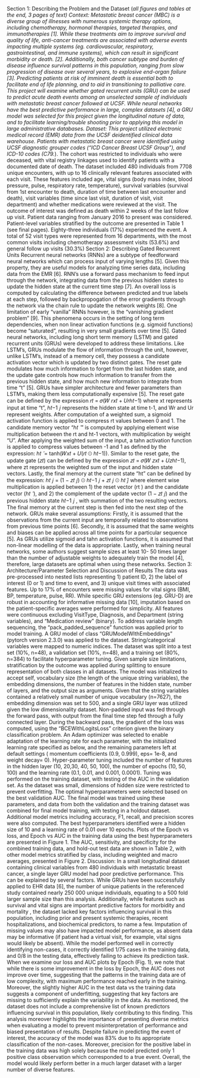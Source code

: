 Section 1: Describing the Problem and the Dataset (*all figures and tables at the end, 3 pages of text)
Context: Metastatic breast cancer (MBC) is a diverse group of illnesses with numerous systemic therapy
options, including chemotherapy, hormonal therapies, targeted therapies, and immunotherapies [1]. While these
treatments aim to improve survival and quality of life, anti-cancer treatments are associated with adverse events
impacting multiple systems (eg. cardiovascular, respiratory, gastrointestinal, and immune systems), which can
result in significant morbidity or death. [2]. Additionally, both cancer subtype and burden of disease influence
survival patterns in this population, ranging from slow progression of disease over several years, to explosive
end-organ failure [3]. Predicting patients at risk of imminent death is essential both to facilitate end of life
planning, and to aid in transitioning to palliative care. This project will examine whether gated recurrent units
(GRU) can be used to predict acute death events among an unselected sample of individuals with metastatic
breast cancer followed at UCSF. While neural networks have the best predictive performance in large, complex
datasets [4], a GRU model was selected for this project given the longitudinal nature of data, and to facilitate
learning/trouble shooting prior to applying this model in large administrative databases.
Dataset: This project utilized electronic medical record (EMR) data from the UCSF deidentified clinical data
warehouse. Patients with metastatic breast cancer were identified using UCSF diagnostic grouper codes (“ICD
Cancer Breast UCSF Group”), and ICD-10 codes (C79.*). The cohort was restricted to individuals who were
deceased, with vital registry linkages used to identify patients with a documented date of death. The dataset
included 480 individuals from 7708 unique encounters, with up to 16 clinically relevant features associated with
each visit. These features included age, vital signs (body mass index, blood pressure, pulse, respiratory rate,
temperature), survival variables (survival from 1st encounter to death, duration of time between last encounter
and death), visit variables (time since last visit, duration of visit, visit department) and whether medications
were reviewed at the visit. The outcome of interest was defined as death within 2 weeks of the last follow up
visit. Patient data ranging from January 2016 to present was considered.
Patient-level variables stratified by the outcome are presented in Table 1 (see final pages). Eighty-three
individuals (17%) experienced the event. A total of 52 visit types were represented from 16 departments, with
the most common visits including chemotherapy assessment visits (53.6%) and general follow up visits (30.3%)
Section 2: Describing Gated Recurrent Units
Recurrent neural networks (RNNs) are a subtype of feedforward neural networks which can process input of
varying lengths [5]. Given this property, they are useful models for analyzing time series data, including data
from the EMR [6]. RNN’s use a forward pass mechanism to feed input through the network, integrating data
from the previous hidden states to update the hidden state at the current time step [7]. An overall loss is
computed by calculating the difference between predicted and true labels at each step, followed by
backpropogation of the error gradients through the network via the chain rule to update the network weights
[8]. One limitation of early “vanilla” RNNs however, is the “vanishing gradient problem” [9]. This phenomena
occurs in the setting of long term dependencies, when non linear activation functions (e.g. sigmoid functions)
become “saturated”, resulting in very small gradients over time [5]. Gated neural networks, including long short
term memory (LSTM) and gated recurrent units (GRUs) were developed to address these limitations.
Like LSTM’s, GRUs modulate the flow of information through the unit, however, unlike LSTM’s, instead of a
memory cell, they possess a candidate activation vector which is updated by two distinct gates. The reset gate
modulates how much information to forget from the last hidden state, and the update gate controls how much
information to transfer from the previous hidden state, and how much new information to integrate from time
“t” [5]. GRUs have simpler architecture and fewer parameters than LSTM’s, making them less computationally
expensive [5].
The reset gate can be defined by the expression 𝑟𝑡 = 𝜎(𝑊 𝑟𝑥𝑡 + 𝑈𝑟ℎ𝑡−1) where xt represents input at time “t”,
ℎ𝑡−1
𝑗 represents the hidden state at time t-1, and Wr and Ur represent weights. After computation of a weighted
sum, a sigmoid activation function is applied to compress rt values between 0 and 1. The candidate memory
vector “ℎ𝑡
̃
” is computed by applying element wise multiplication between the rt and ht-1 vectors, with
multiplication by weight “U”. After applying the weighted sum of the input, a tahn activation function is
applied to compress values between -1 and 1 as defined by the expression:
ℎ𝑡
̃
= tanh(𝑊𝑥𝑡 + 𝑈(𝑟𝑡 ⊙ ℎ𝑡−1)). Similar to the reset gate, the update gate (𝑧𝑡) can be defined by the
expression 𝑧𝑡 = 𝜎(𝑊 𝑧𝑥𝑡 + 𝑈𝑧ℎ𝑡−1), where zt represents the weighted sum of the input and hidden state vectors.
Lastly, the final memory at the current state “ht” can be defined by the expression: ℎ𝑡
𝑗 = (1 − 𝑧𝑡
𝑗) ⊙ ℎ𝑡−1
𝑗 +
𝑧𝑡
𝑗 ⊙ ℎ𝑡
𝑗̃
where element wise multiplication is applied between 1) the reset vector (rt ) and the candidate vector
(ℎ𝑡
̃
), and 2) the complement of the update vector (1 − 𝑧𝑡
𝑗) and the previous hidden state ℎ𝑡−1
𝑗
, with summation
of the two resulting vectors. The final memory at the current step is then fed into the next step of the network.
GRUs make several assumptions: Firstly, it is assumed that the observations from the current input are
temporally related to observations from previous time points [6]. Secondly, it is assumed that the same weights
and biases can be applied across all time points for a particular sequence [5]. As GRUs utilize sigmoid and tahn
activation functions, it is assumed that non-linear modelling of the data is appropriate. Lastly, when training
neural networks, some authors suggest sample sizes at least 10- 50 times larger than the number of adjustable
weights to adequately train the model [4], therefore, large datasets are optimal when using these networks.
Section 3: Architecture/Parameter Selection and Discussion of Results
The data was pre-processed into nested lists representing 1) patient ID, 2) the label of interest (0 or 1) and time
to event, and 3) unique visit times with associated features. Up to 17% of encounters were missing values for
vital signs (BMI, BP, temperature, pulse, RR). While specific GRU extensions (eg. GRU-D) are robust in
accounting for informative missing data [10], imputation based on the patient-specific averages were
performed for simplicity. All features were continuous excluding VisitType, Diagnosis, and Department (string
variables), and “Medication review” (binary). To address variable length sequencing, the
“pack_padded_sequence” function was applied prior to model training.
A GRU model of class “GRUModelWIthEmbeddings” (pytorch version 2.3.0) was applied to the dataset.
String/categorical variables were mapped to numeric indices. The dataset was split into a test set (10%, n=48), a
validation set (10%, n=48), and a training set (80%, n=384) to facilitate hyperparameter tuning. Given sample
size limitations, stratification by the outcome was applied during splitting to ensure representation of both
classes in all datasets.
The model was initialized to accept self, vocabulary size (the length of the unique string variables), the
embedding dimensions, the number of features in the hidden state, number of layers, and the output size as
arguments. Given that the string variables contained a relatively small number of unique vocabulary (n=7627),
the embedding dimension was set to 500, and a single GRU layer was utilized given the low dimensionality
dataset. Non-padded input was fed through the forward pass, with output from the final time step fed through a
fully connected layer. During the backward pass, the gradient of the loss was computed, using the
“BCEWithLogitsLoss” criterion given the binary classification problem. An Adam optimizer was selected to
enable adaptation of the learning rate for each parameter, with the initialized learning rate specified as below,
and the remaining parameters left at default settings ( momentum coefficients (0.9, 0.999), eps= 1e-8, and
weight decay= 0).
Hyper-parameter tuning included the number of features in the hidden layer (10, 20,30, 40, 50, 100), the
number of epochs (10, 50, 100) and the learning rate (0.1, 0.01, and 0.001, 0.0001). Tuning was performed on
the training dataset, with testing of the AUC in the validation set. As the dataset was small, dimensions of
hidden size were restricted to prevent overfitting. The optimal hyperparameters were selected based on the best
validation AUC. The final model was trained using these parameters, and data from both the validation and the
training dataset was combined for final model training, with testing in a holdout dataset. Additional model
metrics including accuracy, F1, recall, and precision scores were also computed.
The best hyperparameters identified were a hidden size of 10 and a learning rate of 0.01 over 10 epochs. Plots
of the Epoch vs loss, and Epoch vs AUC in the training data using the best hyperparameters are presented in
Figure 1. The AUC, sensitivity, and specificity for the combined training data, and hold-out test data are shown
in Table 2, with other model metrics stratified by class, including weighted and macro averages, presented in
Figure 2.
Discussion: In a small longitudinal dataset containing clinical variables from 480 individuals with metastatic
breast cancer, a single layer GRU model had poor predictive performance. This can be explained by several
factors. While GRUs have been successfully applied to EHR data [6], the number of unique patients in the
referenced study contained nearly 250 000 unique individuals, equating to a 500 fold larger sample size than
this analysis. Additionally, while features such as survival and vital signs are important predictive factors for
morbidity and mortality , the dataset lacked key factors influencing survival in this population, including prior
and present systemic therapies, recent hospitalizations, and biochemical predictors, to name a few. Imputation
of missing values may also have impacted model performance, as absent data may be informative (if patient had
a virtual visit, for example, vital signs would likely be absent).
While the model performed well in correctly identifying non-cases, it correctly identified 1/75 cases in the
training data, and 0/8 in the testing data, effectively failing to achieve its prediction task. When we examine our
loss and AUC plots by Epoch (Fig. 1), we note that while there is some improvement in the loss by Epoch, the
AUC does not improve over time, suggesting that the patterns in the training data are of low complexity, with
maximum performance reached early in the training. Moreover, the slightly higher AUC in the test data vs the
training data suggests a component of underfitting, suggesting that key factors are missing to sufficiently
explain the variability in the data. As mentioned, the dataset does not include a comprehensive list of known
predictors influencing survival in this population, likely contributing to this finding. This analysis moreover
highlights the importance of presenting diverse metrics when evaluating a model to prevent misinterpretation of
performance and biased presentation of results. Despite failure in predicting the event of interest, the accuracy
of the model was 83% due to its appropriate classification of the non-cases. Moreover, precision for the positive
label in the training data was high solely because the model predicted only 1 positive class observation which
corresponded to a true event. Overall, the model would likely perform better in a much larger dataset with a
larger number of diverse features.